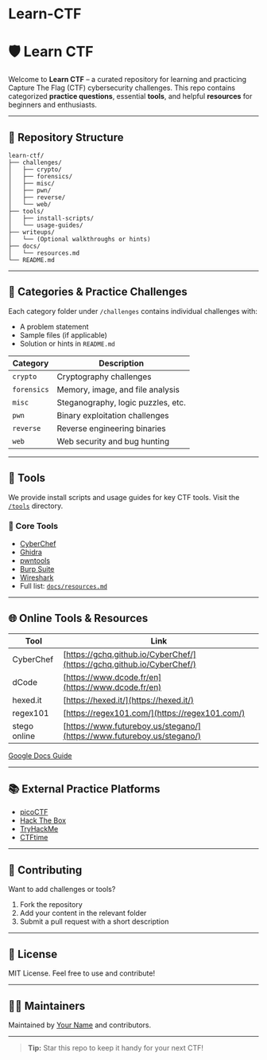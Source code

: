 # Learn-CTF
# 🛡️ Learn CTF

Welcome to **Learn CTF** – a curated repository for learning and practicing Capture The Flag (CTF) cybersecurity challenges. This repo contains categorized **practice questions**, essential **tools**, and helpful **resources** for beginners and enthusiasts.

---

## 📂 Repository Structure

```
learn-ctf/
├── challenges/
│   ├── crypto/
│   ├── forensics/
│   ├── misc/
│   ├── pwn/
│   ├── reverse/
│   └── web/
├── tools/
│   ├── install-scripts/
│   └── usage-guides/
├── writeups/
│   └── (Optional walkthroughs or hints)
├── docs/
│   └── resources.md
└── README.md
```

---

## 🧪 Categories & Practice Challenges

Each category folder under `/challenges` contains individual challenges with:
- A problem statement
- Sample files (if applicable)
- Solution or hints in `README.md`

| Category     | Description                    |
|--------------|--------------------------------|
| `crypto`     | Cryptography challenges        |
| `forensics`  | Memory, image, and file analysis |
| `misc`       | Steganography, logic puzzles, etc. |
| `pwn`        | Binary exploitation challenges |
| `reverse`    | Reverse engineering binaries   |
| `web`        | Web security and bug hunting   |

---

## 🔧 Tools

We provide install scripts and usage guides for key CTF tools. Visit the [`/tools`](tools/) directory.

### 🧰 Core Tools
- [CyberChef](https://gchq.github.io/CyberChef/)
- [Ghidra](https://ghidra-sre.org/)
- [pwntools](https://github.com/Gallopsled/pwntools)
- [Burp Suite](https://portswigger.net/burp)
- [Wireshark](https://www.wireshark.org/)
- Full list: [`docs/resources.md`](docs/resources.md)

---

## 🌐 Online Tools & Resources

| Tool | Link |
|------|------|
| CyberChef | [https://gchq.github.io/CyberChef/](https://gchq.github.io/CyberChef/) |
| dCode | [https://www.dcode.fr/en](https://www.dcode.fr/en) |
| hexed.it | [https://hexed.it/](https://hexed.it/) |
| regex101 | [https://regex101.com/](https://regex101.com/) |
| stego online | [https://www.futureboy.us/stegano/](https://www.futureboy.us/stegano/) |
[Google Docs Guide](https://docs.google.com/document/d/15ZKh6OPh0ZnWcpuFAFNs8qgGv3RysofE4lkBWKU8kdE/edit?usp=sharing)

---

## 📚 External Practice Platforms

- [picoCTF](https://picoctf.org/)
- [Hack The Box](https://www.hackthebox.com/)
- [TryHackMe](https://tryhackme.com/)
- [CTFtime](https://ctftime.org/)

---

## 🧠 Contributing

Want to add challenges or tools?

1. Fork the repository
2. Add your content in the relevant folder
3. Submit a pull request with a short description

---

## 📜 License

MIT License. Feel free to use and contribute!

---

## 🧑‍💻 Maintainers

Maintained by [Your Name](https://github.com/yourusername) and contributors.

---

> **Tip:** Star this repo to keep it handy for your next CTF!
